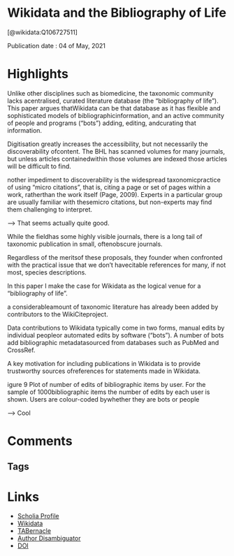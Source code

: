 
Wikidata and the Bibliography of Life
=====================================
  
  [@wikidata:Q106727511]  
  
Publication date : 04 of May, 2021  

# Highlights
 Unlike other disciplines such as biomedicine, the taxonomic community lacks  acentralised, curated literature database (the “bibliography of life”). This paper argues thatWikidata can be that database as it has flexible and sophisticated models of bibliographicinformation, and an active community of people and programs (“bots”) adding, editing, andcurating that information.

 Digitisation greatly increases the accessibility, but not necessarily the discoverability ofcontent. The BHL has scanned volumes for many journals, but unless articles containedwithin those volumes are indexed those articles will be difficult to find.

 nother impediment to discoverability is the widespread taxonomicpractice of using “micro citations”, that is, citing a page or set of pages within a work, ratherthan the work itself (Page, 2009). Experts in a particular group are usually familiar with thesemicro citations, but non-experts may find them challenging to interpret.

 --> That seems actually quite good.

 While the fieldhas some highly visible journals, there is a long tail of taxonomic publication in small, oftenobscure journals.

 Regardless of the meritsof these proposals, they founder when confronted with the practical issue that we don’t havecitable references for many, if not most, species descriptions.
 
 In this paper I make the case for Wikidata as the logical venue for a “bibliography of life”.

a considerableamount of taxonomic literature has already been added by contributors to the WikiCiteproject.


 Data contributions to Wikidata typically come in two forms, manual edits by individual peopleor automated edits by software (“bots”). A number of bots add bibliographic metadatasourced from databases such as PubMed and CrossRef.

 A key motivation for including publications in Wikidata is to provide trustworthy sources ofreferences for statements made in Wikidata.

 igure 9 Plot of number of edits of bibliographic items by user. For the sample of 1000bibliographic items the number of edits by each user is shown. Users are colour-coded bywhether they are bots or people

 --> Cool
 
# Comments

## Tags

# Links
  
 * [Scholia Profile](https://scholia.toolforge.org/work/Q106727511)  
 * [Wikidata](https://www.wikidata.org/wiki/Q106727511)  
 * [TABernacle](https://tabernacle.toolforge.org/?#/tab/manual/Q106727511/P921%3BP4510)  
 * [Author Disambiguator](https://author-disambiguator.toolforge.org/work_item_oauth.php?id=Q106727511&batch_id=&match=1&author_list_id=&doit=Get+author+links+for+work)  
 * [DOI](https://doi.org/10.1101/2021.05.04.442638)  
